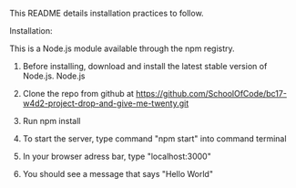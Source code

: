 This README details installation practices to follow.

Installation:

This is a Node.js module available through the npm registry.

1. Before installing, download and install the latest stable version of Node.js. Node.js

2. Clone the repo from github at
https://github.com/SchoolOfCode/bc17-w4d2-project-drop-and-give-me-twenty.git

3. Run npm install

3. To start the server, type command "npm start" into command terminal

4. In your browser adress bar, type "localhost:3000"

5. You should see a message that says "Hello World"